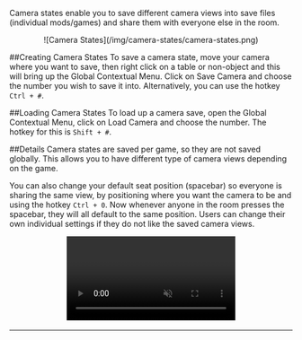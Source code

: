 Camera states enable you to save different camera views into save files (individual mods/games) and share them with everyone else in the room.

<center>![Camera States](/img/camera-states/camera-states.png)</center>

##Creating Camera States
To save a camera state, move your camera where you want to save, then right click on a table or non-object and this will bring up the Global Contextual Menu. Click on Save Camera and choose the number you wish to save it into. Alternatively, you can use the hotkey `Ctrl + #`.

##Loading Camera States
To load up a camera save, open the Global Contextual Menu, click on Load Camera and choose the number. The hotkey for this is `Shift + #`.

##Details
Camera states are saved per game, so they are not saved globally. This allows you to have different type of camera views depending on the game.

You can also change your default seat position (spacebar) so everyone is sharing the same view, by positioning where you want the camera to be and using the hotkey `Ctrl + 0`. Now whenever anyone in the room presses the spacebar, they will all default to the same position. Users can change their own individual settings if they do not like the saved camera views.

<center>
    <video controls
        loop
        autoPlay
        muted
        src="/img/camera-states/state-example.webm">
        Sorry, your browser doesn't support embedded videos.
    </video>
</center>

---
